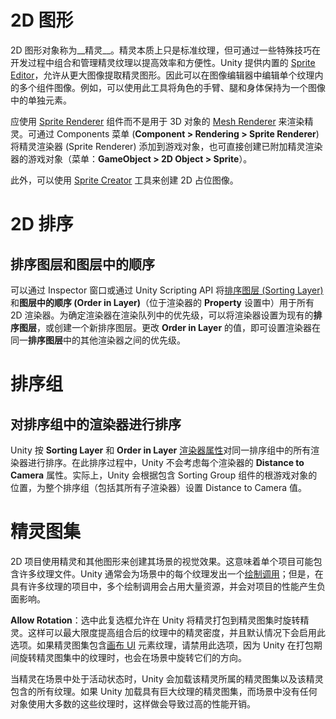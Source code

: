 # 2D 图形

2D 图形对象称为__精灵__。精灵本质上只是标准纹理，但可通过一些特殊技巧在开发过程中组合和管理精灵纹理以提高效率和方便性。Unity 提供内置的 [Sprite Editor](https://docs.unity.cn/cn/2019.4/Manual/SpriteEditor.html)，允许从更大图像提取精灵图形。因此可以在图像编辑器中编辑单个纹理内的多个组件图像。例如，可以使用此工具将角色的手臂、腿和身体保持为一个图像中的单独元素。

应使用 [Sprite Renderer](https://docs.unity.cn/cn/2019.4/Manual/class-SpriteRenderer.html) 组件而不是用于 3D 对象的 [Mesh Renderer](https://docs.unity.cn/cn/2019.4/Manual/class-MeshRenderer.html) 来渲染精灵。可通过 Components 菜单 (**Component > Rendering > Sprite Renderer**) 将精灵渲染器 (Sprite Renderer) 添加到游戏对象，也可直接创建已附加精灵渲染器的游戏对象（菜单：__GameObject > 2D Object > Sprite__）。

此外，可以使用 [Sprite Creator](https://docs.unity.cn/cn/2019.4/Manual/SpriteCreator.html) 工具来创建 2D 占位图像。

# 2D 排序

## 排序图层和图层中的顺序

可以通过 Inspector 窗口或通过 Unity Scripting API 将[排序图层 (Sorting Layer)](https://docs.unity.cn/Manual/class-TagManager.html#SortingLayers) 和**图层中的顺序 (Order in Layer)**（位于渲染器的 **Property** 设置中）用于所有 2D 渲染器。为确定渲染器在渲染队列中的优先级，可以将渲染器设置为现有的**排序图层**，或创建一个新排序图层。更改 **Order in Layer** 的值，即可设置渲染器在同一**排序图层**中的其他渲染器之间的优先级。

# 排序组

## 对排序组中的渲染器进行排序

Unity 按 **Sorting Layer** 和 **Order in Layer** [渲染器属性](https://docs.unity.cn/cn/2019.4/Manual/class-SpriteRenderer.html)对同一排序组中的所有渲染器进行排序。在此排序过程中，Unity 不会考虑每个渲染器的 **Distance to Camera** 属性。实际上，Unity 会根据包含 Sorting Group 组件的根游戏对象的位置，为整个排序组（包括其所有子渲染器）设置 Distance to Camera 值。

# 精灵图集

2D 项目使用精灵和其他图形来创建其场景的视觉效果。这意味着单个项目可能包含许多纹理文件。Unity 通常会为场景中的每个纹理发出一个[绘制调用](https://docs.unity.cn/cn/2019.4/Manual/DrawCallBatching.html)；但是，在具有许多纹理的项目中，多个绘制调用会占用大量资源，并会对项目的性能产生负面影响。

**Allow Rotation**：选中此复选框允许在 Unity 将精灵打包到精灵图集时旋转精灵。这样可以最大限度提高组合后的纹理中的精灵密度，并且默认情况下会启用此选项。如果精灵图集包含[画布 UI](https://docs.unity.cn/cn/2019.4/Manual/UICanvas.html) 元素纹理，请禁用此选项，因为 Unity 在打包期间旋转精灵图集中的纹理时，也会在场景中旋转它们的方向。

当精灵在场景中处于活动状态时，Unity 会加载该精灵所属的精灵图集以及该精灵包含的所有纹理。如果 Unity 加载具有巨大纹理的精灵图集，而场景中没有任何对象使用大多数的这些纹理时，这样做会导致过高的性能开销。